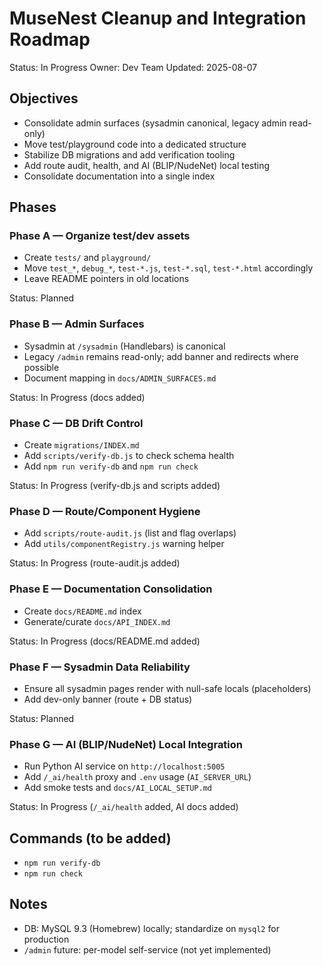 # MuseNest Cleanup and Integration Roadmap

Status: In Progress
Owner: Dev Team
Updated: 2025-08-07

## Objectives
- Consolidate admin surfaces (sysadmin canonical, legacy admin read-only)
- Move test/playground code into a dedicated structure
- Stabilize DB migrations and add verification tooling
- Add route audit, health, and AI (BLIP/NudeNet) local testing
- Consolidate documentation into a single index

## Phases

### Phase A — Organize test/dev assets
- Create `tests/` and `playground/`
- Move `test_*`, `debug_*`, `test-*.js`, `test-*.sql`, `test-*.html` accordingly
- Leave README pointers in old locations

Status: Planned

### Phase B — Admin Surfaces
- Sysadmin at `/sysadmin` (Handlebars) is canonical
- Legacy `/admin` remains read-only; add banner and redirects where possible
- Document mapping in `docs/ADMIN_SURFACES.md`

Status: In Progress (docs added)

### Phase C — DB Drift Control
- Create `migrations/INDEX.md`
- Add `scripts/verify-db.js` to check schema health
- Add `npm run verify-db` and `npm run check`

Status: In Progress (verify-db.js and scripts added)

### Phase D — Route/Component Hygiene
- Add `scripts/route-audit.js` (list and flag overlaps)
- Add `utils/componentRegistry.js` warning helper

Status: In Progress (route-audit.js added)

### Phase E — Documentation Consolidation
- Create `docs/README.md` index
- Generate/curate `docs/API_INDEX.md`

Status: In Progress (docs/README.md added)

### Phase F — Sysadmin Data Reliability
- Ensure all sysadmin pages render with null-safe locals (placeholders)
- Add dev-only banner (route + DB status)

Status: Planned

### Phase G — AI (BLIP/NudeNet) Local Integration
- Run Python AI service on `http://localhost:5005`
- Add `/_ai/health` proxy and `.env` usage (`AI_SERVER_URL`)
- Add smoke tests and `docs/AI_LOCAL_SETUP.md`

Status: In Progress (`/_ai/health` added, AI docs added)

## Commands (to be added)
- `npm run verify-db`
- `npm run check`

## Notes
- DB: MySQL 9.3 (Homebrew) locally; standardize on `mysql2` for production
- `/admin` future: per-model self-service (not yet implemented) 